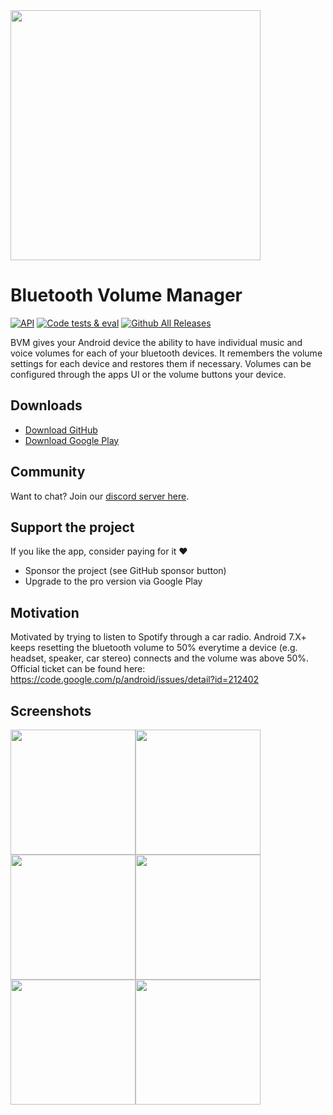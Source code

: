 <img src="https://github.com/d4rken/bluemusic/raw/master/art/Banner%201.png" width="400">

# Bluetooth Volume Manager

[![API](https://img.shields.io/badge/API-21%2B-brightgreen.svg?style=flat)](https://android-arsenal.com/api?level=19)
[![Code tests & eval](https://github.com/d4rken-org/bluemusic/actions/workflows/code-checks.yml/badge.svg)](https://github.com/d4rken-org/bluemusic/actions/workflows/code-checks.yml)
[![Github All Releases](https://img.shields.io/github/downloads/d4rken/bluemusic/total.svg)]()

BVM gives your Android device the ability to have individual music and voice volumes for each of your bluetooth devices.
It remembers the volume settings for each device and restores them if necessary.
Volumes can be configured through the apps UI or the volume buttons your device.

## Downloads

* [Download GitHub](https://github.com/d4rken/bluemusic/releases/latest)
* [Download Google Play](https://play.google.com/store/apps/details?id=eu.darken.bluemusic)

## Community
Want to chat? Join our [discord server here](https://discord.gg/vHubYPp).

## Support the project
If you like the app, consider paying for it ❤️

* Sponsor the project (see GitHub sponsor button)
* Upgrade to the pro version via Google Play

## Motivation

Motivated by trying to listen to Spotify through a car radio.
Android 7.X+ keeps resetting the bluetooth volume to 50% everytime a device (e.g. headset, speaker, car stereo) connects and the volume was above 50%.
Official ticket can be found here: https://code.google.com/p/android/issues/detail?id=212402

## Screenshots

<img src="https://github.com/d4rken/bluemusic/raw/master/fastlane/metadata/android/en-US/images/phoneScreenshots/1.png" width="200"><img src="https://github.com/d4rken/bluemusic/raw/master/fastlane/metadata/android/en-US/images/phoneScreenshots/2.png" width="200"><img src="https://github.com/d4rken/bluemusic/raw/master/fastlane/metadata/android/en-US/images/phoneScreenshots/3.png" width="200"><img src="https://github.com/d4rken/bluemusic/raw/master/fastlane/metadata/android/en-US/images/phoneScreenshots/4.png" width="200"><img src="https://github.com/d4rken/bluemusic/raw/master/fastlane/metadata/android/en-US/images/phoneScreenshots/5.png" width="200"><img src="https://github.com/d4rken/bluemusic/raw/master/fastlane/metadata/android/en-US/images/phoneScreenshots/6.png" width="200">